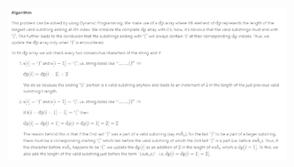 ![Alt text](../../../../../resources/BackendStudyNotes/algorithm/images/number32_sol2.png?raw=true "complexity")  
